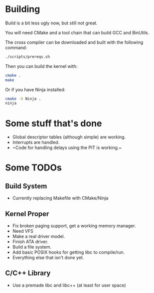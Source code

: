 # Building
Build is a bit less ugly now, but still not great.

You will need CMake and a tool chain that can build GCC and BinUtils.

The cross compiler can be downloaded and built with the following command:
```bash
./scripts/prereqs.sh
```

Then you can build the kernel with:
```bash
cmake .
make
```

Or if you have Ninja installed:
```bash
cmake -G Ninja .
ninja
```

# Some stuff that's done
* Global descriptor tables (although simple) are working.
* Interrupts are handled.
* ~Code for handling delays using the PIT is working.~

# Some TODOs
## Build System
* Currently replacing Makefile with CMake/Ninja

## Kernel Proper
* Fix broken paging support, get a working memory manager.
* Need VFS
* Make a real driver model.
* Finish ATA driver.
* Build a file system.
* Add basic POSIX hooks for getting libc to compile/run.
* Everything else that isn't done yet.

## C/C++ Library
* Use a premade libc and libc++ (at least for user space)
